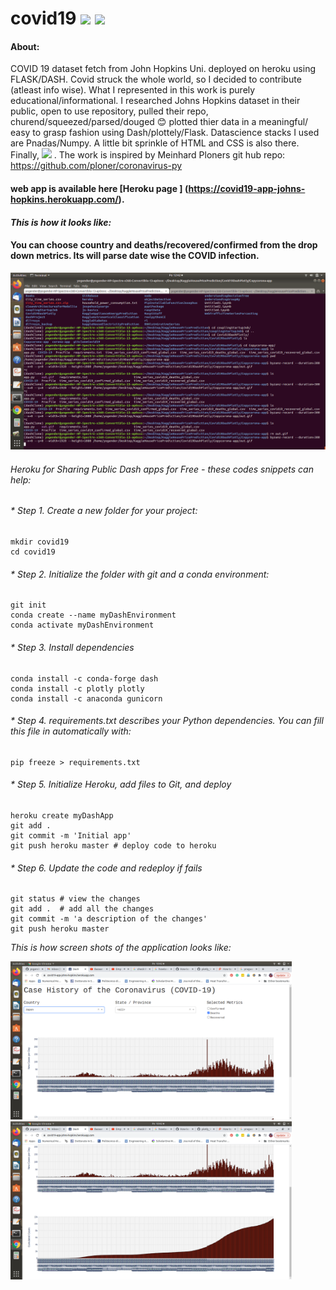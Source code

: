 # covid19 ![](https://img.shields.io/badge/Dependencies-Pending-informational?style=flat&logo=Pending&logoColor=white&color=2bbc8a) ![](https://img.shields.io/badge/code-notmanaged-informational?style=flat&logo=Pending&logoColor=white&color=2bbc8a)  

#### About:
COVID 19 dataset fetch from John Hopkins Uni. deployed on heroku using FLASK/DASH. Covid struck the whole world, so I decided to contribute (atleast info wise).
What I represented in this work is purely educational/informational. I researched Johns Hopkins dataset in their public, open to use repository, pulled their repo, churend/squeezed/parsed/douged :blush: plotted thier data in a meaningful/ easy to grasp fashion using Dash/plottely/Flask. Datascience stacks I used are Pnadas/Numpy. A little bit sprinkle of HTML and CSS is also there. Finally,  ![](https://img.shields.io/badge/DeployedOn-Heroku-informational?style=flat&logo=Heroku&logoColor=white&color=2bbc8a) . The work is inspired by Meinhard Ploners git hub repo: https://github.com/ploner/coronavirus-py


#### web app is available here [Heroku page ] (https://covid19-app-johns-hopkins.herokuapp.com/).


#### *This is how it looks like:*
#### You can choose country and deaths/recovered/confirmed from the drop down metrics. Its will parse date wise the COVID infection.

![](out.gif)

###### Heroku for Sharing Public Dash apps for Free - these codes snippets can help:

###### * Step 1. Create a new folder for your project:

```
mkdir covid19
cd covid19
```
###### * Step 2. Initialize the folder with git and a conda environment:

```
git init
conda create --name myDashEnvironment
conda activate myDashEnvironment
```

###### * Step 3. Install dependencies

```
conda install -c conda-forge dash
conda install -c plotly plotly
conda install -c anaconda gunicorn

```
###### * Step 4. requirements.txt describes your Python dependencies. You can fill this file in automatically with:

```
pip freeze > requirements.txt
```

###### * Step 5. Initialize Heroku, add files to Git, and deploy

```
heroku create myDashApp
git add .
git commit -m 'Initial app'
git push heroku master # deploy code to heroku

```
###### * Step 6. Update the code and redeploy if fails

```
git status # view the changes
git add .  # add all the changes
git commit -m 'a description of the changes'
git push heroku master
```


*This is how screen shots of the application looks like:*

<img src="2021-05-17-10-42-36.png" width="450"/><img src="2021-05-17-10-42-41.png"  width="450"/>
